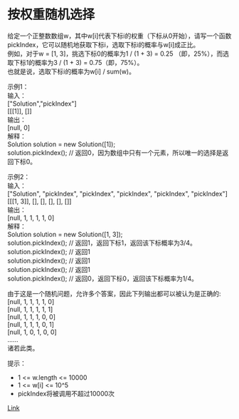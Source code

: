 <h1>按权重随机选择</h1>

给定一个正整数数组w，其中w[i]代表下标i的权重（下标从0开始），请写一个函数pickIndex，它可以随机地获取下标i，选取下标i的概率与w[i]成正比。</br>
例如，对于w = [1, 3]，挑选下标0的概率为1 / (1 + 3) = 0.25 （即，25%），而选取下标1的概率为3 / (1 + 3) = 0.75（即，75%）。</br>
也就是说，选取下标i的概率为w[i] / sum(w)。</br>

示例1：</br>
输入：</br>
["Solution","pickIndex"]</br>
[[[1]], []]</br>
输出：</br>
[null, 0]</br>
解释：</br>
Solution solution = new Solution([1]);</br>
solution.pickIndex(); // 返回0，因为数组中只有一个元素，所以唯一的选择是返回下标0。</br>

示例2：</br>
输入：</br>
["Solution", "pickIndex", "pickIndex", "pickIndex", "pickIndex", "pickIndex"]</br>
[[[1, 3]], [], [], [], [], []]</br>
输出：</br>
[null, 1, 1, 1, 1, 0]</br>
解释：</br>
Solution solution = new Solution([1, 3]);</br>
solution.pickIndex(); // 返回1，返回下标1，返回该下标概率为3/4。</br>
solution.pickIndex(); // 返回1</br>
solution.pickIndex(); // 返回1</br>
solution.pickIndex(); // 返回1</br>
solution.pickIndex(); // 返回0，返回下标0，返回该下标概率为1/4。</br>

由于这是一个随机问题，允许多个答案，因此下列输出都可以被认为是正确的:</br>
[null, 1, 1, 1, 1, 0]</br>
[null, 1, 1, 1, 1, 1]</br>
[null, 1, 1, 1, 0, 0]</br>
[null, 1, 1, 1, 0, 1]</br>
[null, 1, 0, 1, 0, 0]</br>
......</br>
诸若此类。</br>

提示：
- 1 <= w.length <= 10000
- 1 <= w[i] <= 10^5
- pickIndex将被调用不超过10000次

[Link](https://leetcode-cn.com/problems/random-pick-with-weight/)